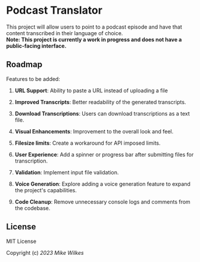 # Podcast Translator

This project will allow users to point to a podcast episode and have that content transcribed in their language of choice.
<br/>
**Note: This project is currently a work in progress and does not have a public-facing interface.**

## Roadmap

Features to be added:

1. **URL Support**: Ability to paste a URL instead of uploading a file

2. **Improved Transcripts**: Better readability of the generated transcripts.

3. **Download Transcriptions**: Users can download transcriptions as a text file.

4. **Visual Enhancements**: Improvement to the overall look and feel.

5. **Filesize limits**: Create a workaround for API imposed limits.

7. **User Experience**: Add a spinner or progress bar after submitting files for transcription.

8. **Validation**: Implement input file validation.

9. **Voice Generation**: Explore adding a voice generation feature to expand the project's capabilities.

10. **Code Cleanup**: Remove unnecessary console logs and comments from the codebase.

## License

MIT License

Copyright (c) _2023_ _Mike Wilkes_ 
